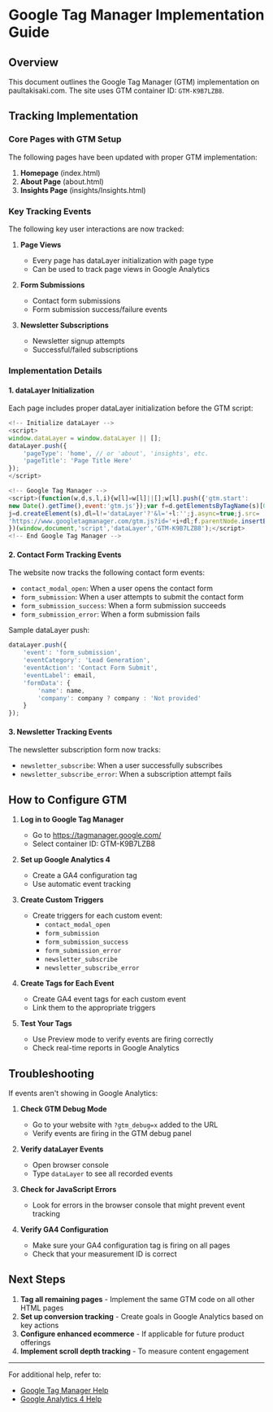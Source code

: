 # Google Tag Manager Implementation Guide

## Overview

This document outlines the Google Tag Manager (GTM) implementation on paultakisaki.com. The site uses GTM container ID: `GTM-K9B7LZB8`.

## Tracking Implementation

### Core Pages with GTM Setup

The following pages have been updated with proper GTM implementation:

1. **Homepage** (index.html)
2. **About Page** (about.html)
3. **Insights Page** (insights/Insights.html)

### Key Tracking Events

The following key user interactions are now tracked:

1. **Page Views**
   - Every page has dataLayer initialization with page type
   - Can be used to track page views in Google Analytics

2. **Form Submissions**
   - Contact form submissions
   - Form submission success/failure events

3. **Newsletter Subscriptions**
   - Newsletter signup attempts
   - Successful/failed subscriptions

### Implementation Details

#### 1. dataLayer Initialization

Each page includes proper dataLayer initialization before the GTM script:

```javascript
<!-- Initialize dataLayer -->
<script>
window.dataLayer = window.dataLayer || [];
dataLayer.push({
    'pageType': 'home', // or 'about', 'insights', etc.
    'pageTitle': 'Page Title Here'
});
</script>

<!-- Google Tag Manager -->
<script>(function(w,d,s,l,i){w[l]=w[l]||[];w[l].push({'gtm.start':
new Date().getTime(),event:'gtm.js'});var f=d.getElementsByTagName(s)[0],
j=d.createElement(s),dl=l!='dataLayer'?'&l='+l:'';j.async=true;j.src=
'https://www.googletagmanager.com/gtm.js?id='+i+dl;f.parentNode.insertBefore(j,f);
})(window,document,'script','dataLayer','GTM-K9B7LZB8');</script>
<!-- End Google Tag Manager -->
```

#### 2. Contact Form Tracking Events

The website now tracks the following contact form events:

- `contact_modal_open`: When a user opens the contact form
- `form_submission`: When a user attempts to submit the contact form
- `form_submission_success`: When a form submission succeeds
- `form_submission_error`: When a form submission fails

Sample dataLayer push:

```javascript
dataLayer.push({
    'event': 'form_submission',
    'eventCategory': 'Lead Generation',
    'eventAction': 'Contact Form Submit',
    'eventLabel': email,
    'formData': {
        'name': name,
        'company': company ? company : 'Not provided'
    }
});
```

#### 3. Newsletter Tracking Events

The newsletter subscription form now tracks:

- `newsletter_subscribe`: When a user successfully subscribes
- `newsletter_subscribe_error`: When a subscription attempt fails

## How to Configure GTM

1. **Log in to Google Tag Manager**
   - Go to https://tagmanager.google.com/
   - Select container ID: GTM-K9B7LZB8

2. **Set up Google Analytics 4**
   - Create a GA4 configuration tag
   - Use automatic event tracking

3. **Create Custom Triggers**
   - Create triggers for each custom event:
     - `contact_modal_open`
     - `form_submission`
     - `form_submission_success`
     - `form_submission_error`
     - `newsletter_subscribe`
     - `newsletter_subscribe_error`

4. **Create Tags for Each Event**
   - Create GA4 event tags for each custom event
   - Link them to the appropriate triggers

5. **Test Your Tags**
   - Use Preview mode to verify events are firing correctly
   - Check real-time reports in Google Analytics

## Troubleshooting

If events aren't showing in Google Analytics:

1. **Check GTM Debug Mode**
   - Go to your website with `?gtm_debug=x` added to the URL
   - Verify events are firing in the GTM debug panel

2. **Verify dataLayer Events**
   - Open browser console
   - Type `dataLayer` to see all recorded events

3. **Check for JavaScript Errors**
   - Look for errors in the browser console that might prevent event tracking

4. **Verify GA4 Configuration**
   - Make sure your GA4 configuration tag is firing on all pages
   - Check that your measurement ID is correct

## Next Steps

1. **Tag all remaining pages** - Implement the same GTM code on all other HTML pages
2. **Set up conversion tracking** - Create goals in Google Analytics based on key actions
3. **Configure enhanced ecommerce** - If applicable for future product offerings
4. **Implement scroll depth tracking** - To measure content engagement

---

For additional help, refer to:
- [Google Tag Manager Help](https://support.google.com/tagmanager/)
- [Google Analytics 4 Help](https://support.google.com/analytics/)